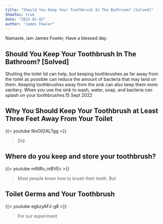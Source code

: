 ```yaml
---
title: "Should You Keep Your Toothbrush In The Bathroom? [Solved]"
ShowToc: true 
date: "2022-01-02"
author: "James Fowler" 
---
```


Namaste, iam James Fowler, Have a blessed day.
## Should You Keep Your Toothbrush In The Bathroom? [Solved]
 Shutting the toilet lid can help, but keeping toothbrushes as far away from the toilet as possible can reduce the amount of bacteria that may land on them. Keeping toothbrushes away from the sink can also keep them more sanitary. When you use the sink to wash, water, soap, and bacteria can splash on your toothbrushes.15 Sept 2022

## Why You Should Keep Your Toothbrush at Least Three Feet Away From Your Toilet
{{< youtube NnOlI2ALTgg >}}
>Did 

## Where do you keep and store your toothbrush?
{{< youtube mlNRv_mBVEc >}}
>Most people know how to brush their teeth. But 

## Toilet Germs and Your Toothbrush
{{< youtube egkzyAFJ-g8 >}}
>For our experiment 

